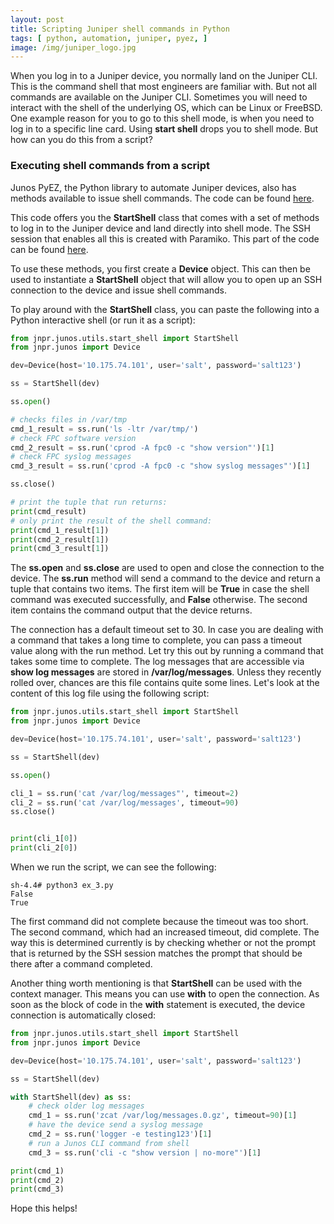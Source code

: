 ```yaml
---
layout: post
title: Scripting Juniper shell commands in Python
tags: [ python, automation, juniper, pyez, ]
image: /img/juniper_logo.jpg
---
```


When you log in to a Juniper device, you normally land on the Juniper CLI. This is the command shell that most engineers are familiar with. But not all commands are available on the Juniper CLI. Sometimes you will need to interact with the shell of the underlying OS, which can be Linux or FreeBSD. One example reason for you to go to this shell mode, is when you need to log in to a specific line card. Using <b>start shell</b> drops you to shell mode. But how can you do this from a script?


### Executing shell commands from a script

Junos PyEZ, the Python library to automate Juniper devices, also has methods available to issue shell commands. The code can be found <a href="https://github.com/Juniper/py-junos-eznc/blob/master/lib/jnpr/junos/utils/start_shell.py" target="_blank">here</a>. 

This code offers you the <b>StartShell</b> class that comes with a set of methods to log in to the Juniper device and land directly into shell mode. The SSH session that enables all this is created with Paramiko. This part of the code can be found <a href="https://github.com/Juniper/py-junos-eznc/blob/master/lib/jnpr/junos/utils/ssh_client.py" target="_blank">here</a>.

To use these methods, you first create a <b>Device</b> object. This can then be used to instantiate a <b>StartShell</b> object that will allow you to open up an SSH connection to the device and issue shell commands. 

To play around with the <b>StartShell</b> class, you can paste the following into a Python interactive shell (or run it as a script):

```python
from jnpr.junos.utils.start_shell import StartShell
from jnpr.junos import Device

dev=Device(host='10.175.74.101', user='salt', password='salt123')

ss = StartShell(dev)

ss.open()

# checks files in /var/tmp
cmd_1_result = ss.run('ls -ltr /var/tmp/')
# check FPC software version
cmd_2_result = ss.run('cprod -A fpc0 -c "show version"')[1]
# check FPC syslog messages
cmd_3_result = ss.run('cprod -A fpc0 -c "show syslog messages"')[1]

ss.close()

# print the tuple that run returns:
print(cmd_result)
# only print the result of the shell command:
print(cmd_1_result[1])
print(cmd_2_result[1])
print(cmd_3_result[1])
```

The <b>ss.open</b> and <b>ss.close</b> are used to open and close the connection to the device. The <b>ss.run</b> method will send a command to the device and return a tuple that contains two items. The first item will be <b>True</b> in case the shell command was executed successfully, and <b>False</b> otherwise. The second item contains the command output that the device returns.

The connection has a default timeout set to 30. In case you are dealing with a command that takes a long time to complete, you can pass a timeout value along with the run method. Let try this out by running a command that takes some time to complete. The log messages that are accessible via <b>show log messages</b> are stored in <b>/var/log/messages</b>. Unless they recently rolled over, chances are this file contains quite some lines. Let's look at the content of this log file using the following script:

```python
from jnpr.junos.utils.start_shell import StartShell
from jnpr.junos import Device

dev=Device(host='10.175.74.101', user='salt', password='salt123')

ss = StartShell(dev)

ss.open()

cli_1 = ss.run('cat /var/log/messages"', timeout=2)    
cli_2 = ss.run('cat /var/log/messages', timeout=90)
ss.close()


print(cli_1[0])
print(cli_2[0])

```

When we run the script, we can see the following:

```
sh-4.4# python3 ex_3.py
False
True
```

The first command did not complete because the timeout was too short. The second command, which had an increased timeout, did complete. The way this is determined currently is by checking whether or not the prompt that is returned by the SSH session matches the prompt that should be there after a command completed.

Another thing worth mentioning is that <b>StartShell</b> can be used with the context manager. This means you can use <b>with</b> to open the connection. As soon as the block of code in the <b>with</b> statement is executed, the device connection is automatically closed: 

```python
from jnpr.junos.utils.start_shell import StartShell
from jnpr.junos import Device

dev=Device(host='10.175.74.101', user='salt', password='salt123')

ss = StartShell(dev)

with StartShell(dev) as ss:    
    # check older log messages
    cmd_1 = ss.run('zcat /var/log/messages.0.gz', timeout=90)[1]
    # have the device send a syslog message
    cmd_2 = ss.run('logger -e testing123')[1]
    # run a Junos CLI command from shell
    cmd_3 = ss.run('cli -c "show version | no-more"')[1]

print(cmd_1)
print(cmd_2)
print(cmd_3)
```


Hope this helps!